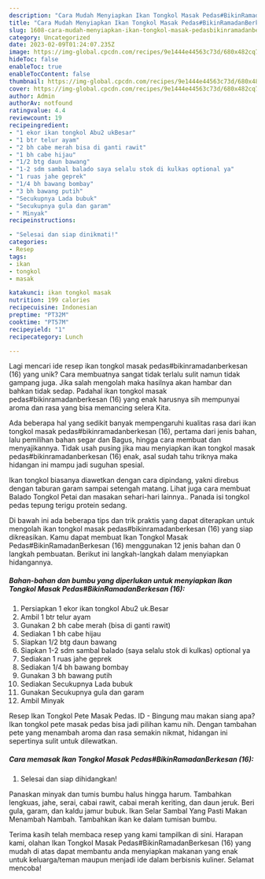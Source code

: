 ```yaml
---
description: "Cara Mudah Menyiapkan Ikan Tongkol Masak Pedas#BikinRamadanBerkesan (16) yang Enak"
title: "Cara Mudah Menyiapkan Ikan Tongkol Masak Pedas#BikinRamadanBerkesan (16) yang Enak"
slug: 1608-cara-mudah-menyiapkan-ikan-tongkol-masak-pedasbikinramadanberkesan-16-yang-enak
category: Uncategorized
date: 2023-02-09T01:24:07.235Z
image: https://img-global.cpcdn.com/recipes/9e1444e44563c73d/680x482cq70/ikan-tongkol-masak-pedasbikinramadanberkesan-16-foto-resep-utama.jpg
hideToc: false
enableToc: true
enableTocContent: false
thumbnail: https://img-global.cpcdn.com/recipes/9e1444e44563c73d/680x482cq70/ikan-tongkol-masak-pedasbikinramadanberkesan-16-foto-resep-utama.jpg
cover: https://img-global.cpcdn.com/recipes/9e1444e44563c73d/680x482cq70/ikan-tongkol-masak-pedasbikinramadanberkesan-16-foto-resep-utama.jpg
author: Admin
authorAv: notfound
ratingvalue: 4.4
reviewcount: 19
recipeingredient:
- "1 ekor ikan tongkol Abu2 ukBesar"
- "1 btr telur ayam"
- "2 bh cabe merah bisa di ganti rawit"
- "1 bh cabe hijau"
- "1/2 btg daun bawang"
- "1-2 sdm sambal balado saya selalu stok di kulkas optional ya"
- "1 ruas jahe geprek"
- "1/4 bh bawang bombay"
- "3 bh bawang putih"
- "Secukupnya Lada bubuk"
- "Secukupnya gula dan garam"
- " Minyak"
recipeinstructions:

- "Selesai dan siap dinikmati!"
categories:
- Resep
tags:
- ikan
- tongkol
- masak

katakunci: ikan tongkol masak 
nutrition: 199 calories
recipecuisine: Indonesian
preptime: "PT32M"
cooktime: "PT57M"
recipeyield: "1"
recipecategory: Lunch

---
```





Lagi mencari ide resep ikan tongkol masak pedas#bikinramadanberkesan (16) yang unik? Cara membuatnya sangat tidak terlalu sulit namun tidak gampang juga. Jika salah mengolah maka hasilnya akan hambar dan bahkan tidak sedap. Padahal ikan tongkol masak pedas#bikinramadanberkesan (16) yang enak harusnya sih mempunyai aroma dan rasa yang bisa memancing selera Kita.





Ada beberapa hal yang sedikit banyak mempengaruhi kualitas rasa dari ikan tongkol masak pedas#bikinramadanberkesan (16), pertama dari jenis bahan, lalu pemilihan bahan segar dan Bagus, hingga cara membuat dan menyajikannya. Tidak usah pusing jika mau menyiapkan ikan tongkol masak pedas#bikinramadanberkesan (16) enak,      asal sudah tahu triknya maka hidangan ini mampu jadi suguhan spesial.














Ikan tongkol biasanya diawetkan dengan cara dipindang, yakni direbus dengan taburan garam sampai setengah matang. Lihat juga cara membuat Balado Tongkol Petai dan masakan sehari-hari lainnya.. Panada isi tongkol pedas tepung terigu protein sedang.






Di bawah ini ada beberapa tips dan trik praktis yang dapat diterapkan untuk mengolah ikan tongkol masak pedas#bikinramadanberkesan (16) yang siap dikreasikan. Kamu dapat membuat Ikan Tongkol Masak Pedas#BikinRamadanBerkesan (16) menggunakan 12 jenis bahan dan 0 langkah pembuatan. Berikut ini langkah-langkah dalam menyiapkan hidangannya.

<!--inarticleads1-->

##### Bahan-bahan dan bumbu yang diperlukan untuk menyiapkan Ikan Tongkol Masak Pedas#BikinRamadanBerkesan (16):

1. Persiapkan 1 ekor ikan tongkol Abu2 uk.Besar
1. Ambil 1 btr telur ayam
1. Gunakan 2 bh cabe merah (bisa di ganti rawit)
1. Sediakan 1 bh cabe hijau
1. Siapkan 1/2 btg daun bawang
1. Siapkan 1-2 sdm sambal balado (saya selalu stok di kulkas) optional ya
1. Sediakan 1 ruas jahe geprek
1. Sediakan 1/4 bh bawang bombay
1. Gunakan 3 bh bawang putih
1. Sediakan Secukupnya Lada bubuk
1. Gunakan Secukupnya gula dan garam
1. Ambil  Minyak


Resep Ikan Tongkol Pete Masak Pedas. ID - Bingung mau makan siang apa? Ikan tongkol pete masak pedas bisa jadi pilihan kamu nih. Dengan tambahan pete yang menambah aroma dan rasa semakin nikmat, hidangan ini sepertinya sulit untuk dilewatkan. 

<!--inarticleads2-->

##### Cara memasak Ikan Tongkol Masak Pedas#BikinRamadanBerkesan (16):


1. Selesai dan siap dihidangkan!

Panaskan minyak dan tumis bumbu halus hingga harum. Tambahkan lengkuas, jahe, serai, cabai rawit, cabai merah keriting, dan daun jeruk. Beri gula, garam, dan kaldu jamur bubuk. Ikan Selar Sambal Yang Pasti Makan Menambah Nambah. Tambahkan ikan ke dalam tumisan bumbu. 

Terima kasih telah membaca resep yang kami tampilkan di sini. Harapan kami, olahan Ikan Tongkol Masak Pedas#BikinRamadanBerkesan (16) yang mudah di atas dapat membantu anda menyiapkan makanan yang enak untuk keluarga/teman maupun menjadi ide dalam berbisnis kuliner. Selamat mencoba!

